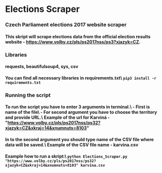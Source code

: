 # Elections Scraper
### Czech Parliament elections 2017 website scraper

#### This skript will scrape elections data from the official election results website - https://www.volby.cz/pls/ps2017nss/ps3?xjazyk=CZ.

### Libraries
#### requests, beautifulsoup4, sys, csv
#### You can find all necessary libraries in requirements.txt\ ```pip3 install -r requirements.txt```

### Running the script
#### To run the script you have to enter 3 arguments in terminal.\ - First is name of the file\ - For second argument you have to choose the territory and provide URL.\ Example of the url for Karviná - "https://www.volby.cz/pls/ps2017nss/ps32?xjazyk=CZ&xkraj=14&xnumnuts=8103"
#### In to the second argument you should type name of the CSV file where data will be saved.\ Example of the CSV file name - karvina.csv

#### Example how to run a skript:\ ```python Elections_Scraper.py "https://www.volby.cz/pls/ps2017nss/ps32?xjazyk=CZ&xkraj=14&xnumnuts=8103" karvina.csv ```










